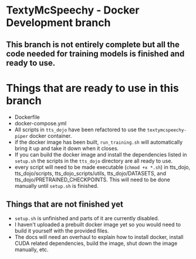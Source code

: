 # TextyMcSpeechy - Docker Development branch

## This branch is not entirely complete but all the code needed for training models is finished and ready to use.

# Things that are ready to use in this branch
 - Dockerfile
 - docker-compose.yml
 - All scripts in `tts_dojo` have been refactored to use the `textymcspeechy-piper` docker container.
 - if the docker image has been built, `run_training.sh` will automatically bring it up and take it down when it closes.
 - If you can build the docker image and install the dependencies listed in `setup.sh` the scripts in the `tts_dojo` directory are all ready to use.
 - every script will need to be made executable (`chmod +x *.sh`) in tts_dojo, tts_dojo/scripts, tts_dojo_scripts/utils, tts_dojo/DATASETS, and tts_dojo/PRETRAINED_CHECKPOINTS.   This will need to be done manually until `setup.sh` is finished.
 
 
## Things that are not finished yet
 - `setup.sh` is unfinished and parts of it are currently disabled.
 - I haven't uploaded a prebuilt docker image yet so you would need to build it yourself with the provided files.
 - The docs will need an overhaul to explain how to install docker, install CUDA related dependencies, build the image, shut down the image manually, etc.

 

